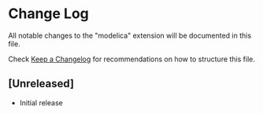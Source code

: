 # Change Log
All notable changes to the "modelica" extension will be documented in this file.

Check [Keep a Changelog](http://keepachangelog.com/) for recommendations on how to structure this file.

## [Unreleased]
- Initial release